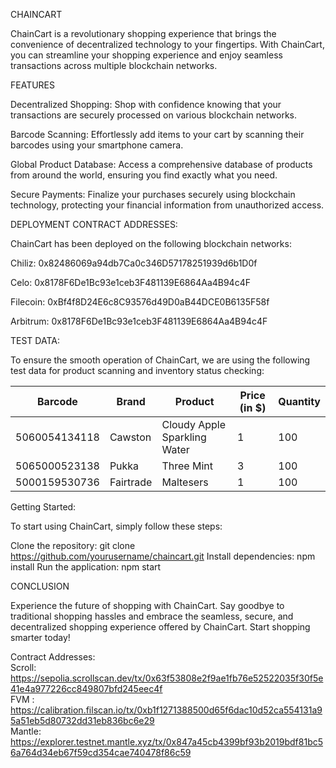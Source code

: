 CHAINCART

ChainCart is a revolutionary shopping experience that brings the convenience of decentralized technology to your fingertips. With ChainCart, you can streamline your shopping experience and enjoy seamless transactions across multiple blockchain networks.

FEATURES

Decentralized Shopping: Shop with confidence knowing that your transactions are securely processed on various blockchain networks.

Barcode Scanning: Effortlessly add items to your cart by scanning their barcodes using your smartphone camera.

Global Product Database: Access a comprehensive database of products from around the world, ensuring you find exactly what you need.

Secure Payments: Finalize your purchases securely using blockchain technology, protecting your financial information from unauthorized access.

DEPLOYMENT CONTRACT ADDRESSES:

ChainCart has been deployed on the following blockchain networks:

Chiliz: 0x82486069a94db7Ca0c346D57178251939d6b1D0f

Celo: 0x8178F6De1Bc93e1ceb3F481139E6864Aa4B94c4F

Filecoin: 0xBf4f8D24E6c8C93576d49D0aB44DCE0B6135F58f

Arbitrum: 0x8178F6De1Bc93e1ceb3F481139E6864Aa4B94c4F

TEST DATA:

To ensure the smooth operation of ChainCart, we are using the following test data for product scanning and inventory status checking:

| Barcode      | Brand       | Product                   | Price (in $) | Quantity |
|--------------|-------------|---------------------------|--------------|----------|
| 5060054134118 | Cawston     | Cloudy Apple Sparkling Water | 1        | 100      |
| 5065000523138 | Pukka       | Three Mint                | 3           | 100      |
| 5000159530736 | Fairtrade   | Maltesers                 | 1           | 100      |

Getting Started:

To start using ChainCart, simply follow these steps:

Clone the repository: git clone https://github.com/yourusername/chaincart.git
Install dependencies: npm install
Run the application: npm start

CONCLUSION

Experience the future of shopping with ChainCart. Say goodbye to traditional shopping hassles and embrace the seamless, secure, and decentralized shopping experience offered by ChainCart. Start shopping smarter today!


Contract Addresses: <br/>
Scroll: https://sepolia.scrollscan.dev/tx/0x63f53808e2f9ae1fb76e52522035f30f5e41e4a977226cc849807bfd245eec4f <br/>
FVM : https://calibration.filscan.io/tx/0xb1f1271388500d65f6dac10d52ca554131a95a51eb5d80732dd31eb836bc6e29 <br/>
Mantle: https://explorer.testnet.mantle.xyz/tx/0x847a45cb4399bf93b2019bdf81bc56a764d34eb67f59cd354cae740478f86c59 <br/>
